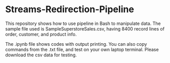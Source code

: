 # Streams-Redirection-Pipeline
This repository shows how to use pipeline in Bash to manipulate data.
The sample file used is SampleSuperstoreSales.csv, having 8400 record lines of order, customer, and product info.

The .ipynb file shows codes with output printing. You can also copy commands from the .txt file, and test on your own laptop terminal. Please download the csv data for testing.
